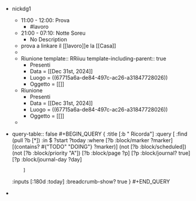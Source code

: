 - nickdg1
	- 11:00 - 12:00: Prova
		- #lavoro
	- 21:00 - 07:10: Notte Soreu
		- No Description
	- prova a linkare il [[lavoro]]e la [[Casa]]
	-
	- Riunione
	  template:: RRiiuu
	  template-including-parent:: true
		- Presenti
		- Data = [[Dec 31st, 2024]]
		- Luogo = ((67715a6a-de84-497c-ac26-a31847728026))
		- Oggetto = [[]]
	- Riunione
		- Presenti
		- Data = [[Dec 31st, 2024]]
		- Luogo = ((67715a6a-de84-497c-ac26-a31847728026))
		- Oggetto = [[]]
	-
- query-table:: false
  #+BEGIN_QUERY
  {
   :title [:b " Ricorda"]
   :query [
           :find (pull ?b [*])
           :in $ ?start ?today
           :where
           [?b :block/marker ?marker]
           [(contains? #{"TODO" "DOING"} ?marker)]
           (not [?b :block/scheduled])
           (not [?b :block/priority "A"])
           [?b :block/page ?p]
           [?p :block/journal? true]
           [?p :block/journal-day ?day]
            
          ]
   :inputs [:180d :today]
   :breadcrumb-show? true
  }
  #+END_QUERY
-